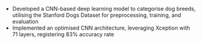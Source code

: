* Developed a CNN-based deep learning model to categorise dog breeds, utilising the Stanford Dogs Dataset for
preprocessing, training, and evaluation
* Implemented an optimised CNN architecture, leveraging Xception with 71 layers, registering 83% accuracy rate
